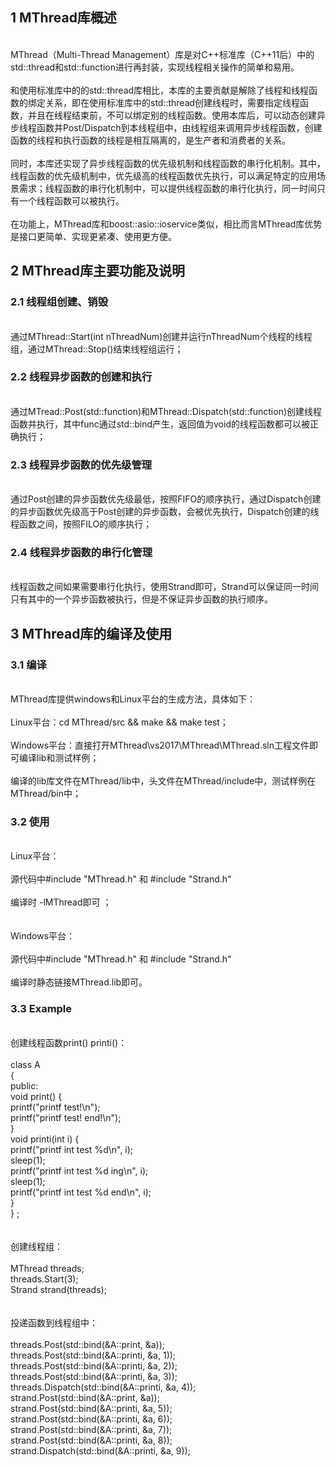 ## 1 MThread库概述
<br> MThread（Multi-Thread Management）库是对C++标准库（C++11后）中的std::thread和std::function进行再封装，实现线程相关操作的简单和易用。 </br>
<br> 和使用标准库中的的std::thread库相比，本库的主要贡献是解除了线程和线程函数的绑定关系，即在使用标准库中的std::thread创建线程时，需要指定线程函数，并且在线程结束前，不可以绑定别的线程函数。使用本库后，可以动态创建异步线程函数并Post/Dispatch到本线程组中，由线程组来调用异步线程函数，创建函数的线程和执行函数的线程是相互隔离的，是生产者和消费者的关系。</br>
<br> 同时，本库还实现了异步线程函数的优先级机制和线程函数的串行化机制。其中，线程函数的优先级机制中，优先级高的线程函数优先执行，可以满足特定的应用场景需求；线程函数的串行化机制中，可以提供线程函数的串行化执行，同一时间只有一个线程函数可以被执行。</br>
<br> 在功能上，MThread库和boost::asio::ioservice类似，相比而言MThread库优势是接口更简单、实现更紧凑、使用更方便。</br>

## 2 MThread库主要功能及说明
  ### 2.1 线程组创建、销毁
  <br> 通过MThread::Start(int nThreadNum)创建并运行nThreadNum个线程的线程组，通过MThread::Stop()结束线程组运行；</br>
  ### 2.2 线程异步函数的创建和执行
  <br> 通过MTread::Post(std::function)和MThread::Dispatch(std::function)创建线程函数并执行，其中func通过std::bind产生，返回值为void的线程函数都可以被正确执行；</br>
  ### 2.3 线程异步函数的优先级管理
  <br> 通过Post创建的异步函数优先级最低，按照FIFO的顺序执行，通过Dispatch创建的异步函数优先级高于Post创建的异步函数，会被优先执行，Dispatch创建的线程函数之间，按照FILO的顺序执行；</br>
  ### 2.4 线程异步函数的串行化管理
  <br> 线程函数之间如果需要串行化执行，使用Strand即可，Strand可以保证同一时间只有其中的一个异步函数被执行，但是不保证异步函数的执行顺序。</br>

## 3 MThread库的编译及使用
### 3.1 编译
<br>MThread库提供windows和Linux平台的生成方法，具体如下： </br>
<br>Linux平台：cd MThread/src && make && make test； </br>
<br>Windows平台：直接打开MThread\vs2017\MThread\MThread.sln工程文件即可编译lib和测试样例； </br>
<br>编译的lib库文件在MThread/lib中，头文件在MThread/include中，测试样例在MThread/bin中； </br>
### 3.2 使用
<br>Linux平台：</br>
<br>源代码中#include "MThread.h" 和 #include "Strand.h" </br>
<br>编译时 -lMThread即可 ；</br>
<br />
<br>Windows平台：</br>
<br>源代码中#include "MThread.h" 和 #include "Strand.h" </br>
<br>编译时静态链接MThread.lib即可。 </br>
### 3.3 Example
<br>创建线程函数print() printi()：<br />
<br>
class A  
{  
public:  
	void print() {  
	printf("printf test!\n");  
	printf("printf test! end!\n");  
	}  
	void printi(int i) {  
		printf("printf int test %d\n", i);  
		sleep(1);  
		printf("printf int test %d ing\n", i);  
		sleep(1);  
		printf("printf int test %d end\n", i);  
	}  
} ;  
<br />
<br>创建线程组：<br />
<br>
	MThread threads;  
	threads.Start(3);  
	Strand strand(threads);  
<br />
<br>投递函数到线程组中：<br />
<br>
	threads.Post(std::bind(&A::print, &a));  
	threads.Post(std::bind(&A::printi, &a, 1));  
	threads.Post(std::bind(&A::printi, &a, 2));  
	threads.Post(std::bind(&A::printi, &a, 3));  
	threads.Dispatch(std::bind(&A::printi, &a, 4));  
	strand.Post(std::bind(&A::print, &a));  
	strand.Post(std::bind(&A::printi, &a, 5));  
	strand.Post(std::bind(&A::printi, &a, 6));  
	strand.Post(std::bind(&A::printi, &a, 7));  
	strand.Post(std::bind(&A::printi, &a, 8));  
	strand.Dispatch(std::bind(&A::printi, &a, 9));  
<br />
